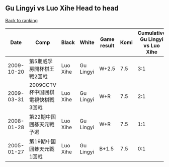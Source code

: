 ## Gu Lingyi vs Luo Xihe Head to head

[Back to ranking](../../index.md)




| **Date** | **Comp** | **Black** | **White** | **Game result** | **Komi** | **Cumulative Gu Lingyi vs Luo Xihe** | **Gu Lingyi streak** | **Luo Xihe streak** | 
| --- | --- | --- | --- | --- | --- | --- | --- | --- |
| 2009-10-20 | 第5期威孚房開杯棋王戦2回戦 | Luo Xihe | Gu Lingyi | W+2.5 | 7.5 | 3:1 | 3 | 0 | 
| 2009-03-31 | 2009CCTV杯中国囲棋電視快棋戦3回戦 | Luo Xihe | Gu Lingyi | W+R | 7.5 | 2:1 | 2 | 0 | 
| 2008-01-28 | 第22期中国囲碁天元戦予選 | Luo Xihe | Gu Lingyi | W+R | 7.5 | 1:1 | 1 | 0 | 
| 2005-01-27 | 第19期中国囲碁天元戦1回戦 | Luo Xihe | Gu Lingyi | B+1.5 | 7.5 | 0:1 | 0 | 1 |




